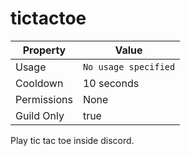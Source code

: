 # tictactoe

| Property | Value |
|----------|-------|
| Usage | `No usage specified` |
| Cooldown | 10 seconds |
| Permissions | None |
| Guild Only | true |

Play tic tac toe inside discord.